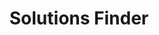 ---
title: Solutions Finder
year:
description: The Solutions Finder provides visibility into the many solution offerings available from other agencies.
external_url: hallways.cap.gsa.gov/app/#/solutionsfinder
content_tags:
type: link
filters: vehicle-solutions na-branded-offering na-audience
---